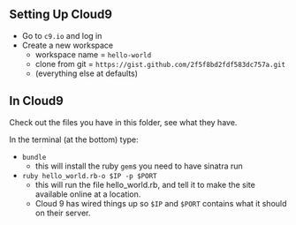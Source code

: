 ## Setting Up Cloud9
- Go to `c9.io` and log in
- Create a new workspace
  - workspace name = `hello-world`
  - clone from git = `https://gist.github.com/2f5f8bd2fdf583dc757a.git`
  - (everything else at defaults)


## In Cloud9
Check out the files you have in this folder, see what they have.

In the terminal (at the bottom) type:
- `bundle`
  - this will install the ruby `gem`s you need to have sinatra run
- `ruby hello_world.rb-o $IP -p $PORT`
  - this will run the file hello_world.rb, and tell it to make the site available online at a location.
  - Cloud 9 has wired things up so `$IP` and `$PORT` contains what it should on their server.